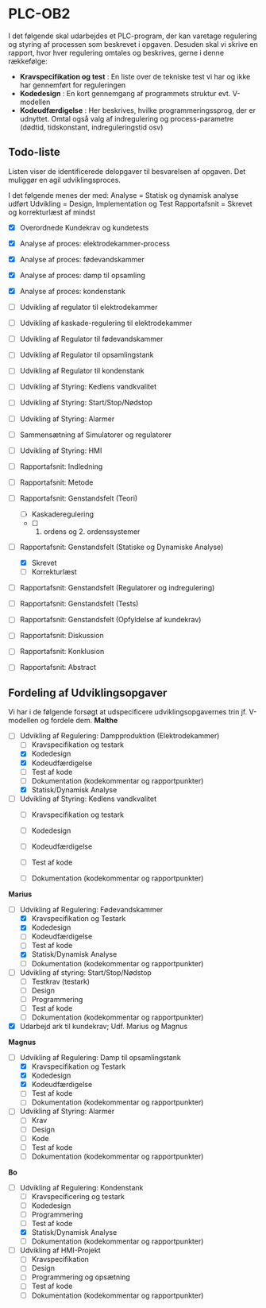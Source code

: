 # PLC-OB2
I det følgende skal udarbejdes et PLC-program, der kan varetage regulering og styring af processen som beskrevet i opgaven. Desuden skal vi skrive en rapport, hvor hver regulering omtales og beskrives, gerne i denne rækkefølge:

 - **Kravspecifikation og test** : En liste over de tekniske test vi har og ikke har gennemført for reguleringen
 - **Kodedesign** : En kort gennemgang af programmets struktur evt. V-modellen
 - **Kodeudfærdigelse** : Her beskrives, hvilke programmeringssprog, der er udnyttet. Omtal også valg af indregulering og process-parametre (dødtid, tidskonstant, indreguleringstid osv)


## Todo-liste
Listen viser de identificerede delopgaver til besvarelsen af opgaven. Det muliggør en agil udviklingsproces.

I det følgende menes der med:
Analyse = Statisk og dynamisk analyse udført
Udvikling = Design, Implementation og Test
Rapportafsnit = Skrevet og korrekturlæst af mindst   

- [x] Overordnede Kundekrav og kundetests
- [x] Analyse af proces: elektrodekammer-process
- [x] Analyse af proces: fødevandskammer
- [x] Analyse af proces: damp til opsamling
- [x] Analyse af proces: kondenstank
- [ ] Udvikling af regulator til elektrodekammer
- [ ] Udvikling af kaskade-regulering til elektrodekammer
- [ ] Udvikling af Regulator til fødevandskammer
- [ ] Udvikling af Regulator til opsamlingstank
- [ ] Udvikling af Regulator til kondenstank
- [ ] Udvikling af Styring: Kedlens vandkvalitet
- [ ] Udvikling af Styring: Start/Stop/Nødstop
- [ ] Udvikling af Styring: Alarmer
- [ ] Sammensætning af Simulatorer og regulatorer
- [ ] Udvikling af Styring: HMI
- [ ] Rapportafsnit: Indledning
- [ ] Rapportafsnit: Metode
- [ ] Rapportafsnit: Genstandsfelt (Teori)
	- [ ] Kaskaderegulering
	- [ ] 1. ordens og 2. ordenssystemer
- [ ] Rapportafsnit: Genstandsfelt (Statiske og Dynamiske Analyse)
	- [x] Skrevet
	- [ ] Korrekturlæst
- [ ] Rapportafsnit: Genstandsfelt (Regulatorer og indregulering)
- [ ] Rapportafsnit: Genstandsfelt (Tests)
- [ ] Rapportafsnit: Genstandsfelt (Opfyldelse af kundekrav)
- [ ] Rapportafsnit: Diskussion
- [ ] Rapportafsnit: Konklusion
- [ ] Rapportafsnit: Abstract


## Fordeling af Udviklingsopgaver
Vi har i de følgende forsøgt at udspecificere udviklingsopgavernes trin jf. V-modellen og fordele dem.
**Malthe**
- [ ] Udvikling af Regulering: Dampproduktion (Elektrodekammer)
	- [ ] Kravspecifikation og testark
	- [x] Kodedesign
	- [x] Kodeudfærdigelse
	- [ ] Test af kode
	- [ ] Dokumentation (kodekommentar og rapportpunkter)
	- [x] Statisk/Dynamisk Analyse
- [ ] Udvikling af Styring: Kedlens vandkvalitet
	- [ ] Kravspecifikation og testark
	- [ ] Kodedesign
	- [ ] Kodeudfærdigelse
	- [ ] Test af kode
	- [ ] Dokumentation (kodekommentar og rapportpunkter)


**Marius**
- [ ] Udvikling af Regulering: Fødevandskammer
	- [x] Kravspecifikation og Testark
	- [x] Kodedesign
	- [ ] Kodeudfærdigelse
	- [ ] Test af kode
	- [x] Statisk/Dynamisk Analyse
	- [ ] Dokumentation (kodekommentar og rapportpunkter)
- [ ] Udvikling af styring: Start/Stop/Nødstop
	- [ ] Testkrav (testark)
	- [ ] Design
	- [ ] Programmering
	- [ ] Test af kode
	- [ ] Dokumentation (kodekommentar og rapportpunkter)
- [x] Udarbejd ark til kundekrav; Udf. Marius og Magnus

**Magnus**
- [ ] Udvikling af Regulering: Damp til opsamlingstank	
	- [x] Kravspecifikation og Testark
	- [x] Kodedesign
	- [x] Kodeudfærdigelse
	- [ ] Test af kode
	- [ ] Dokumentation (kodekommentar og rapportpunkter)
- [ ] Udvikling af Styring: Alarmer
	- [ ] Krav
	- [ ] Design
	- [ ] Kode
	- [ ] Test af kode
	- [ ] Dokumentation (kodekommentar og rapportpunkter)

**Bo**
- [ ] Udvikling af Regulering: Kondenstank	
	- [ ] Kravspecificering og testark
	- [ ] Kodedesign
	- [ ] Programmering
	- [ ] Test af kode
	- [x] Statisk/Dynamisk Analyse
	- [ ] Dokumentation (kodekommentar og rapportpunkter)
- [ ] Udvikling af HMI-Projekt
	- [ ] Kravspecifikation
	- [ ] Design
	- [ ] Programmering og opsætning
	- [ ] Test af kode
	- [ ] Dokumentation (kodekommentar og rapportpunkter)
